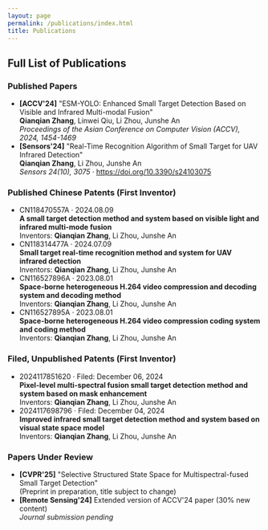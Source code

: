 ```yaml
---
layout: page
permalink: /publications/index.html
title: Publications
---
```


## Full List of Publications

### Published Papers
<ul class="publications-list">
  <li>
    <strong>[ACCV'24]</strong> "ESM-YOLO: Enhanced Small Target Detection Based on Visible and Infrared Multi-modal Fusion"<br>
    <strong>Qianqian Zhang</strong>, Linwei Qiu, Li Zhou, Junshe An<br>
    <em>Proceedings of the Asian Conference on Computer Vision (ACCV), 2024, 1454-1469</em>
  </li>
  
  <li>
    <strong>[Sensors'24]</strong> "Real-Time Recognition Algorithm of Small Target for UAV Infrared Detection"<br>
    <strong>Qianqian Zhang</strong>, Li Zhou, Junshe An<br>
    <em>Sensors 24(10), 3075</em> · <a href="https://doi.org/10.3390/s24103075">https://doi.org/10.3390/s24103075</a>
  </li>
</ul>

### Published Chinese Patents (First Inventor)
<ul class="publications-list">
  <li>
    CN118470557A · 2024.08.09<br>
    <strong>A small target detection method and system based on visible light and infrared multi-mode fusion</strong><br>
    Inventors: <strong>Qianqian Zhang</strong>, Li Zhou, Junshe An
  </li>
  
  <li>
    CN118314477A · 2024.07.09<br>
    <strong>Small target real-time recognition method and system for UAV infrared detection</strong><br>
    Inventors: <strong>Qianqian Zhang</strong>, Li Zhou, Junshe An
  </li>
  
  <li>
    CN116527896A · 2023.08.01<br>
    <strong>Space-borne heterogeneous H.264 video compression and decoding system and decoding method</strong><br>
    Inventors: <strong>Qianqian Zhang</strong>, Li Zhou, Junshe An
  </li>
  
  <li>
    CN116527895A · 2023.08.01<br>
    <strong>Space-borne heterogeneous H.264 video compression coding system and coding method</strong><br>
    Inventors: <strong>Qianqian Zhang</strong>, Li Zhou, Junshe An
  </li>
</ul>

### Filed, Unpublished Patents (First Inventor)
<ul class="publications-list">
  <li>
    2024117851620 · Filed: December 06, 2024<br>
    <strong>Pixel-level multi-spectral fusion small target detection method and system based on mask enhancement</strong><br>
    Inventors: <strong>Qianqian Zhang</strong>, Li Zhou, Junshe An
  </li>
  
  <li>
    2024117698796 · Filed: December 04, 2024<br>
    <strong>Improved infrared small target detection method and system based on visual state space model</strong><br>
    Inventors: <strong>Qianqian Zhang</strong>, Li Zhou, Junshe An
  </li>
</ul>

### Papers Under Review
<ul class="publications-list">
  <li>
    <strong>[CVPR'25]</strong> "Selective Structured State Space for Multispectral-fused Small Target Detection"<br>
    (Preprint in preparation, title subject to change)
  </li>
  
  <li>
    <strong>[Remote Sensing'24]</strong> Extended version of ACCV'24 paper (30% new content)<br>
    <em>Journal submission pending</em>
  </li>
</ul>